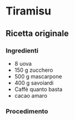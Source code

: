 # Tiramisu

## Ricetta originale

### Ingredienti

 - 8 uova
 - 150 g zucchero
 - 500 g mascarpone
 - 400 g savoiardi
 - Caffè quanto basta
 - cacao amaro

### Procedimento

